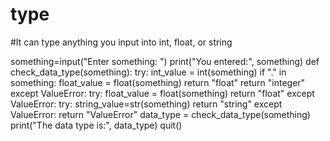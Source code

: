 # type
#It can type anything you input into int, float, or string

something=input("Enter something: ")
print("You entered:", something)
def check_data_type(something):
    try:
        int_value = int(something)
        if "." in something:
            float_value = float(something)
            return "float"
        return "integer"
    except ValueError:
        try:
            float_value = float(something)
            return "float"
        except ValueError:
            try:
                string_value=str(something)
                return "string"
            except ValueError:
                return "ValueError"
data_type = check_data_type(something)
print("The data type is:", data_type)
quit()
